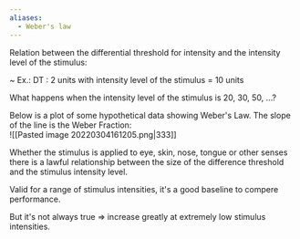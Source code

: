 ```yaml
---
aliases:
  - Weber's law
---
```

Relation between the differential threshold for intensity and the intensity level of the stimulus:

~ Ex.: DT : 2 units with intensity level of the stimulus = 10 units

What happens when the intensity level of the stimulus is 20, 30, 50, ...?

Below is a plot of some hypothetical data showing Weber's Law.
The slope of the line is the Weber Fraction:<br>![[Pasted image 20220304161205.png|333]]

Whether the stimulus is applied to eye, skin, nose, tongue or other senses there is a lawful relationship between the size of the difference threshold and the stimulus intensity level.

Valid for a range of stimulus intensities, it's a good baseline to compere performance.

But it's not always true ⇒ increase greatly at extremely low stimulus intensities.